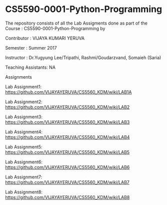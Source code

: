 # CS5590-0001-Python-Programming

The repository consists of all the Lab Assigments done as part of the Course : CS5590-0001-Python-Programming by

Contributor : VIJAYA KUMARI YERUVA

Semester : Summer 2017

Instructor : Dr.Yugyung Lee/Tripathi, Rashmi/Goudarzvand, Somaieh (Saria)

Teaching Assistants: NA

Assignments

Lab Assignment1: https://github.com/VIJAYAYERUVA/CS5560_KDM/wiki/LAB1A

Lab Assignment2: https://github.com/VIJAYAYERUVA/CS5560_KDM/wiki/LAB2

Lab Assignment3: https://github.com/VIJAYAYERUVA/CS5560_KDM/wiki/LAB3

Lab Assignment4: https://github.com/VIJAYAYERUVA/CS5560_KDM/wiki/LAB4

Lab Assignment5: https://github.com/VIJAYAYERUVA/CS5560_KDM/wiki/LAB5

Lab Assignment6: https://github.com/VIJAYAYERUVA/CS5560_KDM/wiki/LAB6

Lab Assignment7: https://github.com/VIJAYAYERUVA/CS5560_KDM/wiki/LAB7

Lab Assignment8: https://github.com/VIJAYAYERUVA/CS5560_KDM/wiki/LAB8
